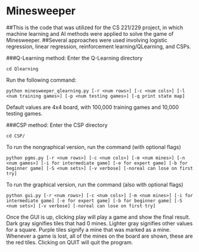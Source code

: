 # Minesweeper 

##This is the code that was utilized for the CS 221/229 project, in which machine learning and AI methods were applied to solve the game of Minesweeper.
##Several approaches were used involving logistic regression, linear regression, reinforcement learning/QLearning, and CSPs.

###Q-Learning method:
Enter the Q-Learning directory

	cd Qlearning

Run the following command:

	python minesweeper_qlearning.py [-r <num rows>] [-c <num cols>] [-l <num training games>] [-p <num testing games>] [-q print state map]

Default values are 4x4 board, with 100,000 training games and 10,000 testing games.

###CSP method:
Enter the CSP directory
	
	cd CSP/

To run the nongraphical version, run the command (with optional flags)
	
	python pgms.py [-r <num rows>] [-c <num cols>] [-m <num mines>] [-n <num games>] [-i for intermediate game] [-e for expert game] [-b for beginner game] [-S <num sets>] [-v verbose] [-noreal can lose on first try]

To run the graphical version, run the command (also with optional flags)
	
	python gui.py [-r <num rows>] [-c <num cols>] [-m <num mines>] [-i for intermediate game] [-e for expert game] [-b for beginner game] [-S <num sets>] [-v verbose] [-noreal can lose on first try]

Once the GUI is up, clicking play will play a game and show the final result. Dark gray signifies tiles that had 0 mines. Lighter gray signifies other values for a square. Purple tiles signify a mine that was marked as a mine. Whenever a game is lost, all of the mines on the board are shown, these are the red tiles. Clicking on QUIT will quit the program.